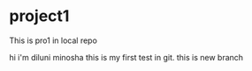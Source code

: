 # project1
This is pro1 in local repo

hi i'm diluni minosha this is my first test in git.
this is new branch
